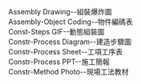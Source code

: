
Assembly Drawing--組裝爆炸圖<br/>
Assembly-Object Coding--物件編碼表<br/>
Const-Steps GIF--動態組裝圖<br/>
Constr-Process Diagram--建造步驟圖<br/>
Constr-Process Sheet--工項工序表<br/>
Constr-Process PPT--施工簡報<br/>
Constr-Method Photo--現場工法教材<br/>
